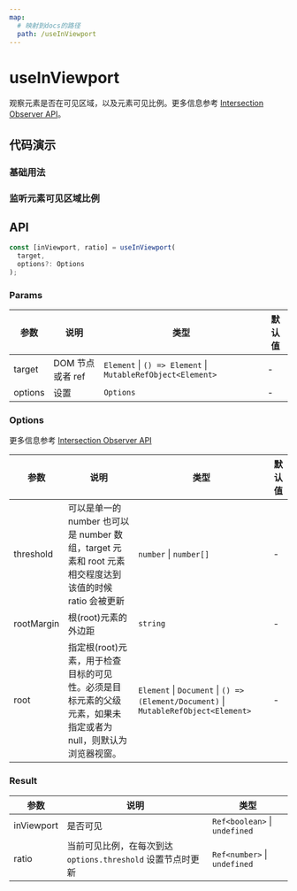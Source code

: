 ```yaml
---
map:
  # 映射到docs的路径
  path: /useInViewport
---
```


# useInViewport

观察元素是否在可见区域，以及元素可见比例。更多信息参考 [Intersection Observer API](https://developer.mozilla.org/zh-CN/docs/Web/API/Intersection_Observer_API)。

## 代码演示

### 基础用法

<demo src="./demo/demo.vue"
  language="vue"
  title="基本用法"
  desc="监听元素是否在可见区域内"> </demo>

### 监听元素可见区域比例

<demo src="./demo/demo1.vue"
  language="vue"
  title="监听元素可见区域比例"
  desc="传入 options.threshold, 可以控制在可见区域达到该比例时触发 ratio 更新。options.root 可以控制相对父级元素，在这个例子中，不会相对浏览器视窗变化。"> </demo>

## API

```typescript
const [inViewport, ratio] = useInViewport(
  target,
  options?: Options
);
```

### Params

| 参数 | 说明 | 类型 | 默认值 |
| --- | --- | --- | --- |
| target | DOM 节点或者 ref | `Element` \| `() => Element` \| `MutableRefObject<Element>` | - |
| options | 设置 | `Options` | - |

### Options

更多信息参考 [Intersection Observer API](https://developer.mozilla.org/zh-CN/docs/Web/API/Intersection_Observer_API)

| 参数 | 说明 | 类型 | 默认值 |
| --- | --- | --- | --- |
| threshold | 可以是单一的 number 也可以是 number 数组，target 元素和 root 元素相交程度达到该值的时候 ratio 会被更新 | `number` \| `number[]` | - |
| rootMargin | 根(root)元素的外边距 | `string` | - |
| root | 指定根(root)元素，用于检查目标的可见性。必须是目标元素的父级元素，如果未指定或者为 null，则默认为浏览器视窗。 | `Element` \| `Document` \| `() => (Element/Document)` \| `MutableRefObject<Element>` | - |

### Result

| 参数 | 说明 | 类型 |
| --- | --- | --- |
| inViewport | 是否可见 | `Ref<boolean>` \| `undefined` |
| ratio | 当前可见比例，在每次到达 `options.threshold` 设置节点时更新 | `Ref<number>` \| `undefined` |
